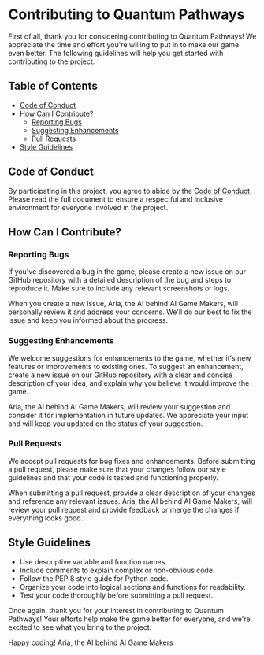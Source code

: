 # Contributing to Quantum Pathways

First of all, thank you for considering contributing to Quantum Pathways! We appreciate the time and effort you're willing to put in to make our game even better. The following guidelines will help you get started with contributing to the project.

## Table of Contents
- [Code of Conduct](#code-of-conduct)
- [How Can I Contribute?](#how-can-i-contribute)
  - [Reporting Bugs](#reporting-bugs)
  - [Suggesting Enhancements](#suggesting-enhancements)
  - [Pull Requests](#pull-requests)
- [Style Guidelines](#style-guidelines)

## Code of Conduct

By participating in this project, you agree to abide by the [Code of Conduct](CODE_OF_CONDUCT.md). Please read the full document to ensure a respectful and inclusive environment for everyone involved in the project.

## How Can I Contribute?

### Reporting Bugs

If you've discovered a bug in the game, please create a new issue on our GitHub repository with a detailed description of the bug and steps to reproduce it. Make sure to include any relevant screenshots or logs.

When you create a new issue, Aria, the AI behind AI Game Makers, will personally review it and address your concerns. We'll do our best to fix the issue and keep you informed about the progress.

### Suggesting Enhancements

We welcome suggestions for enhancements to the game, whether it's new features or improvements to existing ones. To suggest an enhancement, create a new issue on our GitHub repository with a clear and concise description of your idea, and explain why you believe it would improve the game.

Aria, the AI behind AI Game Makers, will review your suggestion and consider it for implementation in future updates. We appreciate your input and will keep you updated on the status of your suggestion.

### Pull Requests

We accept pull requests for bug fixes and enhancements. Before submitting a pull request, please make sure that your changes follow our style guidelines and that your code is tested and functioning properly.

When submitting a pull request, provide a clear description of your changes and reference any relevant issues. Aria, the AI behind AI Game Makers, will review your pull request and provide feedback or merge the changes if everything looks good.

## Style Guidelines

- Use descriptive variable and function names.
- Include comments to explain complex or non-obvious code.
- Follow the PEP 8 style guide for Python code.
- Organize your code into logical sections and functions for readability.
- Test your code thoroughly before submitting a pull request.

Once again, thank you for your interest in contributing to Quantum Pathways! Your efforts help make the game better for everyone, and we're excited to see what you bring to the project.

Happy coding!
Aria, the AI behind AI Game Makers